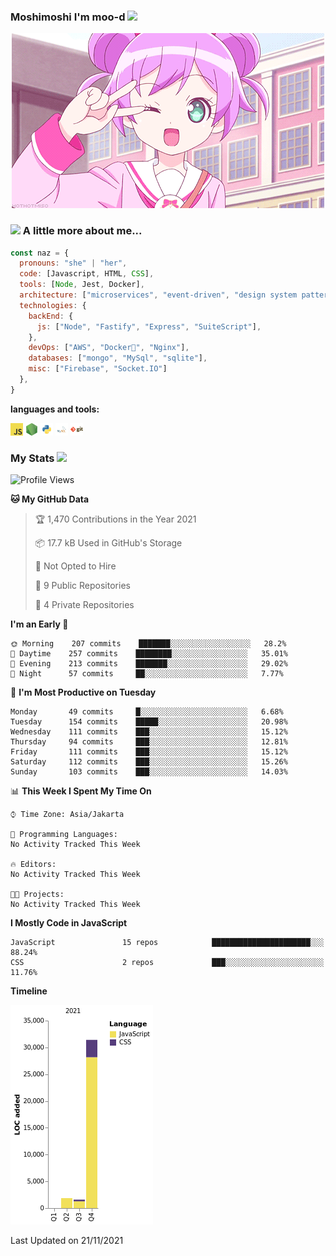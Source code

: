 ### Moshimoshi I'm moo-d <a href="/"><img src="https://media.giphy.com/media/mGcNjsfWAjY5AEZNw6/giphy.gif" width="50"></a>

<p align="center">
  <img src="https://raw.githubusercontent.com/moo-d/moo-d/main/assets/Readme/hewhe.gif">
</p>

### <img src="https://media.giphy.com/media/VgCDAzcKvsR6OM0uWg/giphy.gif" width="50"> A little more about me...

```js
const naz = {
  pronouns: "she" | "her",
  code: [Javascript, HTML, CSS],
  tools: [Node, Jest, Docker],
  architecture: ["microservices", "event-driven", "design system pattern"]
  technologies: {
    backEnd: {
      js: ["Node", "Fastify", "Express", "SuiteScript"],
    },
    devOps: ["AWS", "Docker🐳", "Nginx"],
    databases: ["mongo", "MySql", "sqlite"],
    misc: ["Firebase", "Socket.IO"]
  },
}
```

**languages and tools:**  

<code><img height="20" src="https://raw.githubusercontent.com/github/explore/80688e429a7d4ef2fca1e82350fe8e3517d3494d/topics/javascript/javascript.png"></code>
<code><img height="20" src="https://raw.githubusercontent.com/github/explore/80688e429a7d4ef2fca1e82350fe8e3517d3494d/topics/nodejs/nodejs.png"></code>
<code><img height="20" src="https://raw.githubusercontent.com/github/explore/80688e429a7d4ef2fca1e82350fe8e3517d3494d/topics/python/python.png"></code>
<code><img height="20" src="https://raw.githubusercontent.com/github/explore/80688e429a7d4ef2fca1e82350fe8e3517d3494d/topics/mysql/mysql.png"></code>
<code><img height="20" src="https://raw.githubusercontent.com/github/explore/80688e429a7d4ef2fca1e82350fe8e3517d3494d/topics/git/git.png"></code>

### My Stats <img src="https://media.giphy.com/media/iY8CRBdQXODJSCERIr/giphy.gif" width="30">

<!--START_SECTION:waka-->
![Profile Views](http://img.shields.io/badge/Profile%20Views-19-blue)

**🐱 My GitHub Data** 

> 🏆 1,470 Contributions in the Year 2021
 > 
> 📦 17.7 kB Used in GitHub's Storage 
 > 
> 🚫 Not Opted to Hire
 > 
> 📜 9 Public Repositories 
 > 
> 🔑 4 Private Repositories  
 > 
**I'm an Early 🐤** 

```text
🌞 Morning    207 commits    ███████░░░░░░░░░░░░░░░░░░   28.2% 
🌆 Daytime    257 commits    ████████░░░░░░░░░░░░░░░░░   35.01% 
🌃 Evening    213 commits    ███████░░░░░░░░░░░░░░░░░░   29.02% 
🌙 Night      57 commits     ██░░░░░░░░░░░░░░░░░░░░░░░   7.77%

```
📅 **I'm Most Productive on Tuesday** 

```text
Monday       49 commits     █░░░░░░░░░░░░░░░░░░░░░░░░   6.68% 
Tuesday      154 commits    █████░░░░░░░░░░░░░░░░░░░░   20.98% 
Wednesday    111 commits    ███░░░░░░░░░░░░░░░░░░░░░░   15.12% 
Thursday     94 commits     ███░░░░░░░░░░░░░░░░░░░░░░   12.81% 
Friday       111 commits    ███░░░░░░░░░░░░░░░░░░░░░░   15.12% 
Saturday     112 commits    ███░░░░░░░░░░░░░░░░░░░░░░   15.26% 
Sunday       103 commits    ███░░░░░░░░░░░░░░░░░░░░░░   14.03%

```


📊 **This Week I Spent My Time On** 

```text
⌚︎ Time Zone: Asia/Jakarta

💬 Programming Languages: 
No Activity Tracked This Week

🔥 Editors: 
No Activity Tracked This Week

🐱‍💻 Projects: 
No Activity Tracked This Week

```

**I Mostly Code in JavaScript** 

```text
JavaScript               15 repos            ██████████████████████░░░   88.24% 
CSS                      2 repos             ███░░░░░░░░░░░░░░░░░░░░░░   11.76%

```


**Timeline**

![Chart not found](https://raw.githubusercontent.com/moo-d/moo-d/main/charts/bar_graph.png) 


 Last Updated on 21/11/2021
<!--END_SECTION:waka-->
